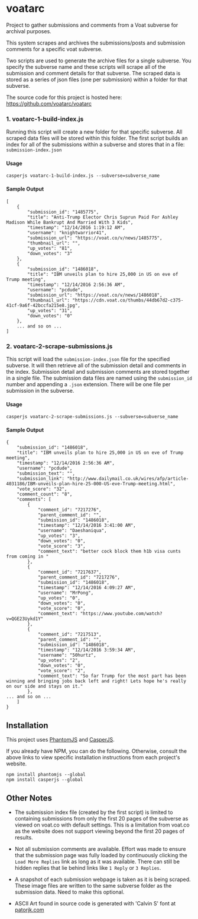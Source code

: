 

# voatarc

Project to gather submissions and comments from a Voat subverse for archival purposes.

This system scrapes and archives the submissions/posts and submission comments
for a specific voat subverse.

Two scripts are used to generate the archive files for a single subverse.
You specify the subverse name and these scripts will scrape all of the 
submission and comment details for that subverse.
The scraped data is stored as a series of json files (one per submission)
within a folder for that subverse.

The source code for this project is hosted here: https://github.com/voatarc/voatarc

### 1. voatarc-1-build-index.js

Running this script will create a new folder for that specific subverse.
All scraped data files will be stored within this folder.
The first script builds an index for all of the submissions within a subverse
and stores that in a file: `submission-index.json`

#### Usage

	casperjs voatarc-1-build-index.js --subverse=subverse_name

#### Sample Output

	[
		{
		    "submission_id": "1485775",
		    "title": "Anti-Trump Elector Chris Suprun Paid For Ashley Madison While Bankrupt And Married With 3 Kids",
		    "timestamp": "12/14/2016 1:19:12 AM",
		    "username": "knightwarrior41",
		    "submission_url": "https://voat.co/v/news/1485775",
		    "thumbnail_url": "",
		    "up_votes": "81",
		    "down_votes": "3"
		},
		{
		    "submission_id": "1486018",
		    "title": "IBM unveils plan to hire 25,000 in US on eve of Trump meeting",
		    "timestamp": "12/14/2016 2:56:36 AM",
		    "username": "pcdude",
		    "submission_url": "https://voat.co/v/news/1486018",
		    "thumbnail_url": "https://cdn.voat.co/thumbs/44db67d2-c375-41cf-9a6f-42bccfa215e8.jpg",
		    "up_votes": "31",
		    "down_votes": "0"
		},
		... and so on ...
	]

### 2. voatarc-2-scrape-submissions.js

This script will load the `submission-index.json` file for the specified subverse.
It will then retrieve all of the submission detail and comments in the index.
Submission detail and submission comments are stored together in a single file.
The submission data files are named using the `submission_id` number and appending
a `.json` extension.
There will be one file per submission in the subverse.

#### Usage

	casperjs voatarc-2-scrape-submissions.js --subverse=subverse_name

#### Sample Output

	{
	    "submission_id": "1486018",
	    "title": "IBM unveils plan to hire 25,000 in US on eve of Trump meeting",
	    "timestamp": "12/14/2016 2:56:36 AM",
	    "username": "pcdude",
	    "submission_text": "",
	    "submission_link": "http://www.dailymail.co.uk/wires/afp/article-4031186/IBM-unveils-plan-hire-25-000-US-eve-Trump-meeting.html",
	    "vote_score": "32",
	    "comment_count": "8",
	    "comments": [
	        {
	            "comment_id": "7217276",
	            "parent_comment_id": "",
	            "submission_id": "1486018",
	            "timestamp": "12/14/2016 3:41:00 AM",
	            "username": "Daeshaniqua",
	            "up_votes": "3",
	            "down_votes": "0",
	            "vote_score": "3",
	            "comment_text": "better cock block them h1b visa cunts from coming in "
	        },
	        {
	            "comment_id": "7217637",
	            "parent_comment_id": "7217276",
	            "submission_id": "1486018",
	            "timestamp": "12/14/2016 4:09:27 AM",
	            "username": "MrPong",
	            "up_votes": "0",
	            "down_votes": "0",
	            "vote_score": "0",
	            "comment_text": "https://www.youtube.com/watch?v=QGE23Uykd1Y"
	        },
	        {
	            "comment_id": "7217513",
	            "parent_comment_id": "",
	            "submission_id": "1486018",
	            "timestamp": "12/14/2016 3:59:34 AM",
	            "username": "50hurtz",
	            "up_votes": "2",
	            "down_votes": "0",
	            "vote_score": "2",
	            "comment_text": "So far Trump for the most part has been winning and bringing jobs back left and right! Lets hope he's really on our side and stays on it."
	        },
	... and so on ...
		]
	}


## Installation

This project uses [PhantomJS](http://phantomjs.org/)
and [CasperJS](http://casperjs.org/).

If you already have NPM, you can do the following.
Otherwise, consult the above links to view specific installation instructions
from each project's website.

	npm install phantomjs --global
	npm install casperjs --global

## Other Notes

- The submission index file (created by the first script) is limited to
containing submissions from only the first 20 pages of the subverse as
viewed on voat.co with default settings.
This is a limitation from voat.co as the website does not support viewing
beyond the first 20 pages of results.

- Not all submission comments are available.
Effort was made to ensure that the submission page was fully loaded by
continuously clicking the `Load More Replies` link as long as it was available.
There can still be hidden replies that lie behind links like `1 Reply` or `3 Replies`.

- A snapshot of each submission webpage is taken as it is being scraped.
These image files are written to the same subverse folder as the submission data.
Need to make this optional.

- ASCII Art found in source code is generated with 'Calvin S' font at
  [patorjk.com](http://patorjk.com/software/taag/#p=display&c=c%2B%2B&f=Calvin%20S&t=)

